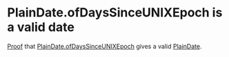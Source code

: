 # PlainDate.ofDaysSinceUNIXEpoch is a valid date

[Proof](https://github.com/bergmannjg/Std.Time.Lemmas/blob/main/Time/Date/Lemmas.lean#L820) that
[PlainDate.ofDaysSinceUNIXEpoch](https://github.com/leanprover/lean4/blob/v4.15.0-rc1/src/Std/Time/Date/PlainDate.lean#L79) gives a valid
[PlainDate](https://github.com/leanprover/lean4/blob/v4.15.0-rc1/src/Std/Time/Date/PlainDate.lean#L24).
